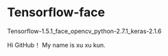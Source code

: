 # Tensorflow-face
Tensorflow-1.5.1_face_opencv_python-2.7.1_keras-2.1.6

Hi GitHub！
My name is xu xu kun.
